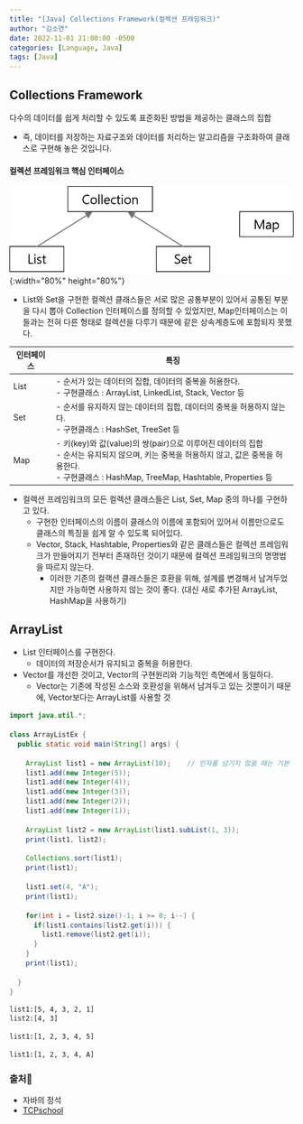 ```yaml
---
title: "[Java] Collections Framework(컬렉션 프레임워크)"
author: "김소연"
date: 2022-11-01 21:00:00 -0500
categories: [Language, Java]
tags: [Java]
---
```




## Collections Framework

다수의 데이터를 쉽게 처리할 수 있도록 표준화된 방법을 제공하는 클래스의 집합

- 즉, 데이터를 저장하는 자료구조와 데이터를 처리하는 알고리즘을 구조화하여 클래스로 구현해 놓은 것입니다.



#### 컬렉션 프레임워크 핵심 인터페이스

![collections](/assets/img/collections.png){:width="80%" height="80%"}

- List와 Set을 구현한 컬렉션 클래스들은 서로 많은 공통부분이 있어서 공통된 부분을 다시 뽑아 Collection 인터페이스를 정의할 수 있었지만,
  Map인터페이스는 이들과는 전혀 다른 형태로 컬렉션을 다루기 때문에 같은 상속계층도에 포함되지 못했다.



| 인터페이스 | 특징                                       |
| ----- | ---------------------------------------- |
| List  | - 순서가 있는 데이터의 집합, 데이터의 중복을 허용한다.<br />- 구현클래스 : ArrayList, LinkedList, Stack, Vector 등 |
| Set   | - 순서를 유지하지 않는 데이터의 집합, 데이터의 중복을 허용하지 않는다.<br />- 구현클래스 : HashSet, TreeSet 등 |
| Map   | - 키(key)와 값(value)의 쌍(pair)으로 이루어진 데이터의 집합<br />- 순서는 유지되지 않으며, 키는 중복을 허용하지 않고, 값은 중복을 허용한다.<br />- 구현클래스 : HashMap, TreeMap, Hashtable, Properties 등 |

- 컬렉션 프레임워크의 모든 컬렉션 클래스들은 List, Set, Map 중의 하나를 구현하고 있다.
  - 구현한 인터페이스의 이름이 클래스의 이름에 포함되어 있어서 이름만으로도 클래스의 특징을 쉽게 알 수 있도록 되어있다.
  - Vector, Stack, Hashtable, Properties와 같은 클래스들은 컬렉션 프레임워크가 만들어지기 전부터 존재하던 것이기 때문에 컬렉션 프레임워크의 명명법을 따르지 않는다.
    - 이러한 기존의 컬랙션 클래스들은 호환을 위해, 설계를 변경해서 남겨두었지만 가능하면 사용하지 않는 것이 좋다. (대신 새로 추가된 ArrayList, HashMap을 사용하기)




## ArrayList

- List 인터페이스를 구현한다.
  - 데이터의 저장순서가 유지되고 중복을 허용한다.
- Vector를 개선한 것이고, Vector의 구현원리와 기능적인 측면에서 동일하다. 
  - Vector는 기존에 작성된 소스와 호환성을 위해서 남겨두고 있는 것뿐이기 때문에, 
    Vector보다는 ArrayList를 사용할 것



```java
import java.util.*;

class ArrayListEx {
  public static void main(String[] args) {
    
    ArrayList list1 = new ArrayList(10);	// 인자를 넘기지 않을 때는 기본 크기 10으로 생성
    list1.add(new Integer(5));
    list1.add(new Integer(4));
    list1.add(new Integer(3));
    list1.add(new Integer(2));
    list1.add(new Integer(1));
    
    ArrayList list2 = new ArrayList(list1.subList(1, 3));
    print(list1, list2);
    
    Collections.sort(list1);
    print(list1);
    
    list1.set(4, "A");
    print(list1);
    
    for(int i = list2.size()-1; i >= 0; i--) {
      if(list1.contains(list2.get(i))) {
        list1.remove(list2.get(i));
      }
    }
    print(list1);
    
  }
}
```

```
list1:[5, 4, 3, 2, 1]
list2:[4, 3]

list1:[1, 2, 3, 4, 5]

list1:[1, 2, 3, 4, A]
```




### 출처📎

- 자바의 정석
- [TCPschool](http://www.tcpschool.com/java/java_collectionFramework_concept)


